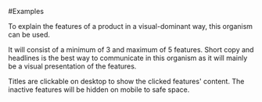 #Examples

To explain the features of a product in a visual-dominant way, this organism can be used.

It will consist of a minimum of 3 and maximum of 5 features.
Short copy and headlines is the best way to communicate in this organism as it will mainly be a visual presentation of the features.

Titles are clickable on desktop to show the clicked features' content.
The inactive features will be hidden on mobile to safe space.
